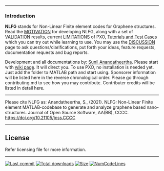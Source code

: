 ***
### Introduction
**NLFG** stands for Non-Linear Finite element codes for Graphene structures. Read the [MOTIVATION]() for developing NLFG, along with a set of [VALIDATION]() results, current [LIMITATIONS]() of PXO, [Tutorials and Test Cases]() which you can try out while learning to use. You may use the [DISCUSSION]() page to ask questions/clarifications, put forth your ideas, feature requests, documentation requests and bug reports. 

Development and all documentations by: [Sunil Anandatheertha](https://sunilanandatheertha.github.io/). Please start with [wiki page](https://github.com/SunilAnandatheertha/PXO/wiki). It will direct you. To use PXO, no installation is needed yet. Just add the folder to MATLAB path and start using. Sponsorer information will be listed here in the reverse chronological order. Please go through contributing.md to see how you may contribute. Contributer credits will be listed in detail here.

***
Please cite NLFG as: Anandatheertha, S., (2021). NLFG: Non-Linear Finite element MATLAB-codebase to generate and analyze graphene based nano-structures. Journal of Open Source Software, AA(BB), CCCC. https://doi.org/10.21105/joss.CCCC

***
## License
Refer licensing file for more information.

***

[![Last commit](https://img.shields.io/github/last-commit/SunilAnandatheertha/PXO)]()
[![Total downloads](https://img.shields.io/github/downloads/SunilAnandatheertha/PXO/total)]()
[![Size](https://img.shields.io/github/repo-size/SunilAnandatheertha/PXO)]()
[![NumCodeLines](https://img.shields.io/tokei/lines/github/SunilAnandatheertha/PXO)]()
